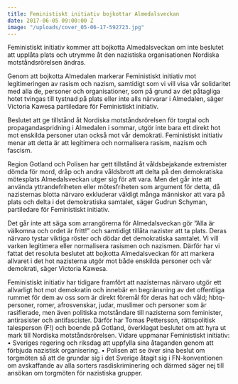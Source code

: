 ```yaml
---
title: Feministiskt initiativ bojkottar Almedalsveckan
date: 2017-06-05 09:00:00 Z
image: "/uploads/cover_05-06-17-592723.jpg"
---
```


Feministiskt initiativ kommer att bojkotta Almedalsveckan om inte beslutet att upplåta plats och utrymme åt den nazistiska organisationen Nordiska motståndsrörelsen ändras.

Genom att bojkotta Almedalen markerar Feministiskt initiativ mot legitimeringen av rasism och nazism, samtidigt som vi vill visa vår solidaritet med alla de, personer och organisationer, som på grund av det påtagliga hotet tvingas till tystnad på plats eller inte alls närvarar i Almedalen, säger Victoria Kawesa partiledare för Feministiskt initiativ.

Beslutet att ge tillstånd åt Nordiska motståndsrörelsen för torgtal och propagandaspridning i Almedalen i sommar, utgör inte bara ett direkt hot mot enskilda personer utan också mot vår demokrati. Feministiskt initiativ menar att detta är att legitimera och normalisera rasism, nazism och fascism.

Region Gotland och Polisen har gett tillstånd åt våldsbejakande extremister dömda för mord, dråp och andra våldsbrott att delta på den demokratiska mötesplats Almedalsveckan utger sig för att vara. Men det går inte att använda yttrandefriheten eller mötesfriheten som argument för detta, då nazisternas blotta närvaro exkluderar väldigt många människor att vara på plats och delta i det demokratiska samtalet, säger Gudrun Schyman, partiledare för Feministiskt initiativ.

Det går inte att säga som arrangörerna för Almedalsveckan gör ”Alla är välkomna och ordet är fritt!” och samtidigt tillåta nazister att ta plats. Deras närvaro tystar viktiga röster och dödar det demokratiska samtalet. Vi vill varken legitimera eller normalisera rasismen och nazismen. Därför har vi fattat det resoluta beslutet att bojkotta Almedalsveckan för att markera allvaret i det hot nazisterna utgör mot både enskilda personer och vår demokrati, säger Victoria Kawesa.

Feministiskt initiativ har tidigare framfört att nazisternas närvaro utgör ett allvarligt hot mot demokratin och innebär en begränsning av det offentliga rummet för dem av oss som är direkt föremål för deras hat och våld; hbtq-personer, romer, afrosvenskar, judar, muslimer och personer som är rasifierade, men även politiska motståndare till nazisterna som feminister, antirasister och antifascister. Därför har Tomas Pettersson, rättspolitisk talesperson (F!) och boende på Gotland, överklagat beslutet om att hyra ut mark till Nordiska motståndsrörelsen. Vidare uppmanar Feministiskt initiativ: • Sveriges regering och riksdag att uppfylla sina åtaganden genom att förbjuda nazistisk organisering. • Polisen att se över sina beslut om torgmöten så att de grundar sig i det Sverige åtagit sig i FN-konventionen om avskaffande av alla sorters rasdiskriminering och därmed säger nej till ansökan om torgmöten för nazistiska grupper.